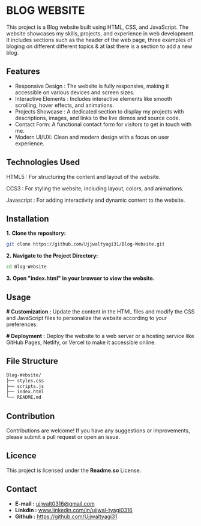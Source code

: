 
# BLOG WEBSITE

This project is a Blog website built using HTML, CSS, and JavaScript. The website showcases my skills, projects, and experience in web development. It includes sections such as the header of the web page, three examples of bloging on different different topics & at last there is a section to add a new blog.


## Features

- Responsive Design : The website is fully responsive, making it accessible on various devices and screen sizes.
- Interactive Elements : Includes interactive elements like smooth scrolling, hover effects, and animations.
- Projects Showcase : A dedicated section to display my projects with descriptions, images, and links to the live demos and source code.
- Contact Form: A functional contact form for visitors to get in touch with me.
- Modern UI/UX: Clean and modern design with a focus on user experience.


## Technologies Used
HTML5 : For structuring the content and layout of the website.

CCS3 : For styling the website, including layout, colors, and animations.

Javascript : For adding interactivity and dynamic content to the website.




## Installation

**1.** **Clone the repository:**

```bash
git clone https://github.com/Ujjwaltyagi31/Blog-Website.git

```
**2.** **Navigate to the Project Directory:**
```bash
cd Blog-Website
```
 
**3.** **Open "index.html" in your browser to view the website.**
    
## Usage

**# Customization :** Update the content in the HTML files and modify the CSS and JavaScript files to personalize the website according to your preferences.

**# Deployment :**  Deploy the website to a web server or a hosting service like GitHub Pages, Netlify, or Vercel to make it accessible online.


## File Structure
```bash
Blog-Website/
├── styles.css
├── scripts.js
├── index.html
└── README.md
```

## Contribution
Contributions are welcome! If you have any suggestions or improvements, please submit a pull request or open an issue.
## Licence
This project is licensed under the **Readme.so** License.

## Contact

- **E-mail :** ujjwalt0316@gmail.com
- **Linkdin :** www.linkedin.com/in/ujjwal-tyagi0316
- **Github :** https://github.com/Ujjwaltyagi31